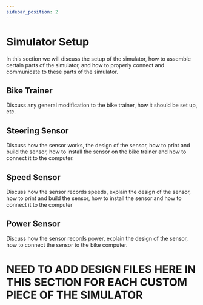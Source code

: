 ```yaml
---
sidebar_position: 2
---
```


# Simulator Setup

In this section we will discuss the setup of the simulator, how to assemble certain parts of the simulator, and how to properly connect and communicate to these parts of the simulator. 


## Bike Trainer

Discuss any general modification to the bike trainer, how it should be set up, etc. 

## Steering Sensor

Discuss how the sensor works, the design of the sensor, how to print and build the sensor, how to install the sensor on the bike trainer and how to connect it to the computer. 

## Speed Sensor

Discuss how the sensor records speeds, explain the design of the sensor, how to print and build the sensor, how to install the sensor and how to connect it to the computer

## Power Sensor

Discuss how the sensor records power, explain the design of the sensor, how to connect the sensor to the bike computer. 


# NEED TO ADD DESIGN FILES HERE IN THIS SECTION FOR EACH CUSTOM PIECE OF THE SIMULATOR
